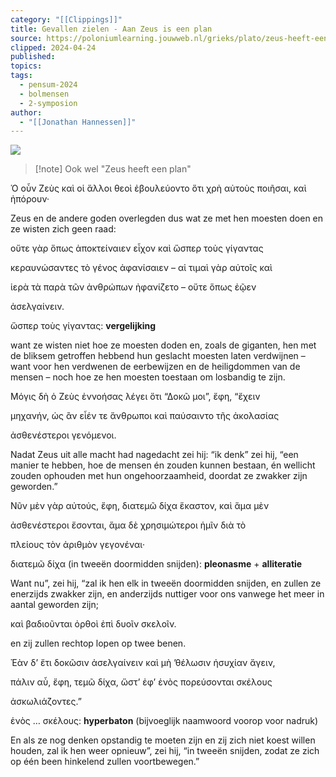 ```yaml
---
category: "[[Clippings]]"
title: Gevallen zielen - Aan Zeus is een plan
source: https://poloniumlearning.jouwweb.nl/grieks/plato/zeus-heeft-een-plan
clipped: 2024-04-24
published: 
topics: 
tags:
  - pensum-2024
  - bolmensen
  - 2-symposion
author:
  - "[[Jonathan Hannessen]]"
---
```


 [![](https://primary.jwwb.nl/public/z/z/j/temp-srmwdybokmzhdiosysoa/63e436f1-c61b-42b4-a4ad-00f870e10a93.gif?enable-io=true&enable=upscale&crop=480%2C60%2Cx0%2Cy20%2Csafe&width=313&height=39)](https://poloniumlearning.jouwweb.nl/grieks/plato)
> [!note] Ook wel "Zeus heeft een plan"

Ὁ οὖν Ζεὺς καὶ οἱ ἄλλοι θεοὶ ἐβουλεύοντο ὅτι χρὴ αὐτοὺς ποιῆσαι, καὶ ἠπόρουν·

Zeus en de andere goden overlegden dus wat ze met hen moesten doen en ze wisten zich geen raad:

οὔτε γὰρ ὅπως ἀποκτείναιεν εἶχον καὶ ὥσπερ τοὺς γίγαντας

κεραυνώσαντες τὸ γένος ἀφανίσαιεν – αἱ τιμαὶ γὰρ αὐτοῖς καὶ

ἱερὰ τὰ παρὰ τῶν ἀνθρώπων ἠφανίζετο – οὔτε ὅπως ἐῷεν

ἀσελγαίνειν.

ὥσπερ τοὺς γίγαντας: **vergelijking**

want ze wisten niet hoe ze <hen> moesten doden en, zoals de giganten, hen met de bliksem getroffen hebbend hun geslacht moesten laten verdwijnen – want voor hen verdwenen <dan> de eerbewijzen en de heiligdommen van de mensen – noch hoe ze hen moesten toestaan om losbandig te zijn.

Μόγις δὴ ὁ Ζεὺς ἐννοήσας λέγει ὅτι “Δοκῶ μοι”, ἔφη, “ἔχειν

μηχανήν, ὡς ἂν εἶέν τε ἅνθρωποι καὶ παύσαιντο τῆς ἀκολασίας

ἀσθενέστεροι γενόμενοι.

Nadat Zeus uit alle macht had nagedacht zei hij: “ik denk” zei hij, “een manier te hebben, hoe de mensen én zouden kunnen bestaan, én wellicht zouden ophouden met hun ongehoorzaamheid, doordat ze zwakker zijn geworden.”

Νῦν μὲν γὰρ αὐτούς, ἔφη, διατεμῶ δίχα ἕκαστον, καὶ ἅμα μὲν

ἀσθενέστεροι ἔσονται, ἅμα δὲ χρησιμώτεροι ἡμῖν διὰ τὸ

πλείους τὸν ἀριθμὸν γεγονέναι·

διατεμῶ δίχα (in tweeën doormidden snijden): **pleonasme** + **alliteratie**

Want nu”, zei hij, “zal ik hen elk in tweeën doormidden snijden, en zullen ze enerzijds zwakker zijn, en anderzijds nuttiger voor ons vanwege het meer in aantal geworden zijn;

καὶ βαδιοῦνται ὀρθοὶ ἐπὶ δυοῖν σκελοῖν.

en zij zullen rechtop lopen op twee benen.

Ἐὰν δ’ ἔτι δοκῶσιν ἀσελγαίνειν καὶ μὴ ’θέλωσιν ἡσυχίαν ἄγειν,

πάλιν αὖ, ἔφη, τεμῶ δίχα, ὥστ’ ἐφ’ ἑνὸς πορεύσονται σκέλους

ἀσκωλιάζοντες.”

ἑνὸς … σκέλους: **hyperbaton** (bijvoeglijk naamwoord voorop voor nadruk)

En als ze nog denken opstandig te moeten zijn en zij zich niet koest willen houden, zal ik hen weer opnieuw”, zei hij, “in tweeën snijden, zodat ze zich op één been hinkelend zullen voortbewegen.”
